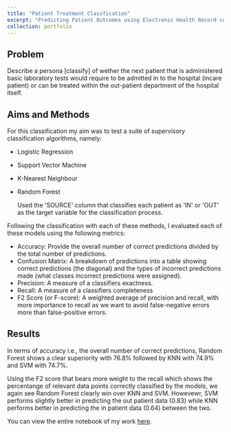 ```yaml
---
title: "Patient Treatment Classfication"
excerpt: "Predicting Patient Outcomes using Electronic Health Record collected from a private Hospital in Indonesia - Classificatio Task (Kaggle)<br/><img src='/images/EHC_classification.jpg'>"
collection: portfolio
---
```


## Problem

Describe a persona [classify] of wether the next patient that is administered basic laboratory tests would require to be admitted in to the hospital (incare patient) or can be treated within the out-patient department of the hospital itself.

## Aims and Methods

For this classification my aim was to test a suite of supervisory classification algorithms, namely:

- Logistic Regression
- Support Vector Machine
- K-Nearest Neighbour
- Random Forest

  Used the 'SOURCE' column that classifies each patient as 'IN' or 'OUT' as the target variable for the classification process.

Following the classification with each of these methods, I evaluated each of these models using the following metrics:

- Accuracy: Provide the overall number of correct predictions divided by the total number of predictions.
- Confusion Matrix: A breakdown of predictions into a table showing correct predictions (the diagonal) and the types of incorrect predictions made (what classes incorrect predictions were assigned).
- Precision: A measure of a classifiers exactness.
- Recall: A measure of a classifiers completeness
- F2 Score (or F-score): A weighted average of precision and recall, with more importance to recall as we want to avoid false-negative errors more than false-positive errors.

## Results

In terms of accuracy i.e., the overall number of correct predictions, Random Forest shows a clear superiority with 76.8% followed by KNN with 74.9% and SVM with 74.7%.

Using the F2 score that bears more weight to the recall which shows the percentange of relevant data points correctly classified by the models, we again see Random Forest clearly win over KNN and SVM. Howevewr, SVM performs slightly better in predicting the out patient data (0.83) while KNN performs better in predicting the in patient data (0.64) between the two.

You can view the entire notebook of my work [here](https://www.kaggle.com/code/osbornepereira/ehc-classification).
